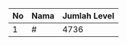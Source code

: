 | No | Nama            | Jumlah Level |
|----|-----------------|--------------|
| 1  | #    |    4736        |
